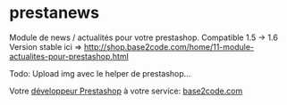 # prestanews

Module de news / actualités pour votre prestashop. Compatible 1.5 -> 1.6
Version stable ici => http://shop.base2code.com/home/11-module-actualites-pour-prestashop.html


Todo:
Upload img avec le helper de prestashop...

Votre <a href="https://base2code.com">développeur Prestashop</a> à votre service: <a href="https://base2code.com">base2code.com</a>
